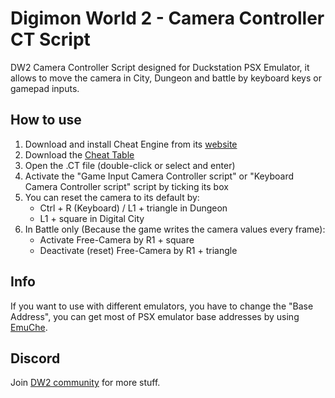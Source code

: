 # Digimon World 2 - Camera Controller CT Script
DW2 Camera Controller Script designed for Duckstation PSX Emulator, it allows to move the camera in City, Dungeon and battle by keyboard keys or gamepad inputs.

## How to use
1. Download and install Cheat Engine from its [website](https://cheatengine.org/) 
2. Download the [Cheat Table](https://github.com/acemon33/dw2_camera_ct/releases)
3. Open the .CT file (double-click or select and enter) 
4. Activate the "Game Input Camera Controller script" or "Keyboard Camera Controller script" script by ticking its box
5. You can reset the camera to its default by:
   - Ctrl + R (Keyboard) / L1 + triangle in Dungeon
   - L1 + square in Digital City
6. In Battle only (Because the game writes the camera values every frame):
   - Activate Free-Camera by R1 + square
   - Deactivate (reset) Free-Camera by R1 + triangle

## Info
If you want to use with different emulators, you have to change the "Base Address", you can get most of PSX emulator base addresses by using [EmuChe](https://github.com/acemon33/EmuChe/releases).

## Discord
Join [DW2 community](https://discord.gg/A7PkUsBx) for more stuff.

